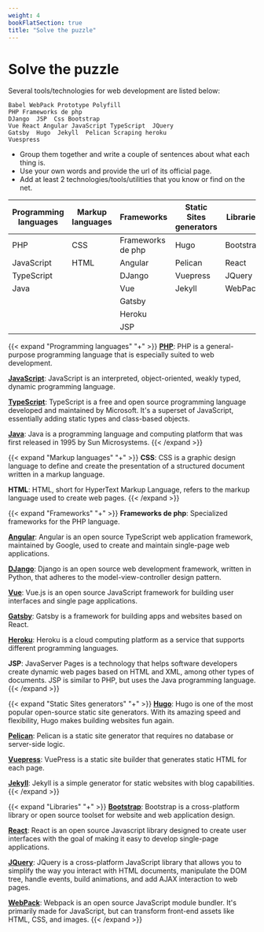```yaml
---
weight: 4
bookFlatSection: true
title: "Solve the puzzle"
---
```


# Solve the puzzle

Several tools/technologies for web development are listed below:

```shell
Babel WebPack Prototype Polyfill
PHP Frameworks de php
DJango  JSP  Css Bootstrap 
Vue React Angular JavaScript TypeScript  JQuery
Gatsby  Hugo  Jekyll  Pelican Scraping heroku 
Vuespress
```

- Group them together and write a couple of sentences about what each thing is.
- Use your own words and provide the url of its official page.
- Add at least 2 technologies/tools/utilities that you know or find on the net.


| Programming languages | Markup languages | Frameworks        | Static Sites generators | Libraries |
| --------------------- | ---------------- | ----------------- | ----------------------- | --------- |
| PHP                   | CSS              | Frameworks de php | Hugo                    | Bootstrap |
| JavaScript            | HTML             | Angular           | Pelican                 | React     |
| TypeScript            |                  | DJango            | Vuepress                | JQuery    |
| Java                  |                  | Vue               | Jekyll                  | WebPack   |
|                       |                  | Gatsby            |                         |           |
|                       |                  | Heroku            |                         |           |
|                       |                  | JSP               |                         |           |



{{< expand "Programming languages" "+" >}}
**[PHP](http://www.php.net)**: 
PHP is a general-purpose programming language that is especially suited to web development.

**[JavaScript](https://www.javascript.com/)**: 
JavaScript is an interpreted, object-oriented, weakly typed, dynamic programming language.

**[TypeScript](https://www.typescriptlang.org/)**: 
TypeScript is a free and open source programming language developed and maintained by Microsoft. It's a superset of JavaScript, essentially adding static types and class-based objects.

**[Java](https://www.java.com/es/)**: 
Java is a programming language and computing platform that was first released in 1995 by Sun Microsystems.
{{< /expand >}}



{{< expand "Markup languages" "+" >}}
**CSS**: 
CSS is a graphic design language to define and create the presentation of a structured document written in a markup language.

**HTML**: 
HTML, short for HyperText Markup Language, refers to the markup language used to create web pages.
{{< /expand >}}



{{< expand "Frameworks" "+" >}}
**Frameworks de php**: 
Specialized frameworks for the PHP language.

**[Angular](https://angular.io/)**: 
Angular is an open source TypeScript web application framework, maintained by Google, used to create and maintain single-page web applications.

**[DJango](https://www.djangoproject.com/)**: 
Django is an open source web development framework, written in Python, that adheres to the model-view-controller design pattern.

**[Vue](https://vuejs.org/)**: 
Vue.js is an open source JavaScript framework for building user interfaces and single page applications.

**[Gatsby](https://www.gatsbyjs.com/)**: 
Gatsby is a framework for building apps and websites based on React.

**[Heroku](https://www.heroku.com/)**: 
Heroku is a cloud computing platform as a service that supports different programming languages.

**JSP**: 
JavaServer Pages is a technology that helps software developers create dynamic web pages based on HTML and XML, among other types of documents. JSP is similar to PHP, but uses the Java programming language.
{{< /expand >}}



{{< expand "Static Sites generators" "+" >}}
**[Hugo](https://gohugo.io/)**: 
Hugo is one of the most popular open-source static site generators. With its amazing speed and flexibility, Hugo makes building websites fun again.

**[Pelican](https://getpelican.com/)**: 
Pelican is a static site generator that requires no database or server-side logic.

**[Vuepress](https://vuepress.vuejs.org/)**: 
VuePress is a static site builder that generates static HTML for each page.

**[Jekyll](https://jekyllrb.com/)**: 
Jekyll is a simple generator for static websites with blog capabilities.
{{< /expand >}}



{{< expand "Libraries" "+" >}}
**[Bootstrap](https://getbootstrap.com/)**: 
Bootstrap is a cross-platform library or open source toolset for website and web application design.

**[React](https://es.reactjs.org/)**: 
React is an open source Javascript library designed to create user interfaces with the goal of making it easy to develop single-page applications.

**[JQuery](https://jquery.com/)**: 
JQuery is a cross-platform JavaScript library that allows you to simplify the way you interact with HTML documents, manipulate the DOM tree, handle events, build animations, and add AJAX interaction to web pages.

**[WebPack](https://webpack.js.org/)**: 
Webpack is an open source JavaScript module bundler. It's primarily made for JavaScript, but can transform front-end assets like HTML, CSS, and images.
{{< /expand >}}